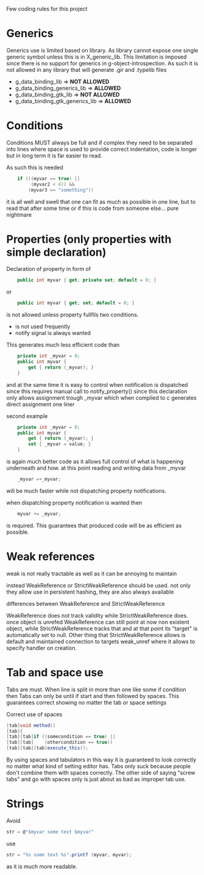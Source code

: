 Few coding rules for this project

# Generics

Generics use is limited based on library. As library cannot expose one single
generic symbol unless this is in X_generic_lib. This limitation is imposed since
there is no support for generics in g-object-introspection. As such it is not
allowed in any library that will generate .gir and .typelib files
- g_data_binding_lib => **NOT ALLOWED**
- g_data_binding_generics_lib => **ALLOWED**
- g_data_binding_gtk_lib => **NOT ALLOWED**
- g_data_binding_gtk_generics_lib => **ALLOWED**




# Conditions

Conditions MUST always be full and if complex they need to be separated 
into lines where space is used to provide correct indentation, code is longer
but in long term it is far easier to read.

As such this is needed
```csharp
	if (((myvar == true) ||
	     (myvar2 < 4)) &&
	    (myvar3 == "something"))
```

it is all well and swell that one can fit as much as possible in one 
line, but to read that after some time or if this is code from someone
else... pure nightmare




# Properties (only properties with simple declaration)

Declaration of property in form of 
```csharp
    public int myvar { get; private set; default = 0; }
```
or
```csharp
    public int myvar { get; set; default = 0; }
```
is not allowed unless property fullfils two conditions. 
- is not used frequently
- notify signal is always wanted

This generates much less efficient code than
```csharp
    private int _myvar = 0;
    public int myvar {
        get { return (_myvar); }
    }
```
and at the same time it is easy to control when notification is 
dispatched since this requires manual call to notify_property()
since this declaration only allows assignment trough _myvar which
when compiled to c generates direct assignment one liner

second example
```csharp
	private int _myvar = 0;
	public int myvar {
		get { return (_myvar); }
		set { _myvar = value; }
	}
```
is again much better code as it allows full control of what is 
happening underneath and how. at this point reading and writing
data from _myvar 
```csharp
	_myvar =+_myvar;
```
will be much faster while not dispatching property notifications.

when dispatching property notification is wanted then
```csharp
	myvar += _myvar;
```
is required. This guarantees that produced code will be as 
efficient as possible.




# Weak references

weak is not really tractable as well as it can be annoying to
maintain

instead WeakReference<T> or StrictWeakReference<T> should be
used. not only they allow use in persistent hashing, they are
also always available

differences between WeakReference<T> and StrictWeakReference<T>

WeakReference does not track validity while StrictWeakReference
does. once object is unrefed WeakReference can still point at
now non existent object, while StrictWeakReference tracks that
and at that point its "target" is automatically set to null.
Other thing that StrictWeakReference allows is default and 
maintained connection to targets weak_unref where it allows to
specify handler on creation.




# Tab and space use

Tabs are must. When line is split in more than one like some if
condition then Tabs can only be until if start and then followed
by spaces. This guarantees correct showing no matter the tab or
space settings

Correct use of spaces
```csharp
[tab]void method()
[tab]{
[tab][tab]if ((somecondition == true) ||
[tab][tab]    (othercondition == true))
[tab][tab][tab]execute_this();
```

By using spaces and tabulators in this way it is guaranteed to look
correctly no matter what kind of setting editor has. Tabs only suck
because people don't combine them with spaces correctly. The other
side of saying "screw tabs" and go with spaces only is just about
as bad as improper tab use.


# Strings

Avoid
```csharp
str = @"$myvar some text $myvar"
```
use
```csharp
str = "%s some text %s".printf (myvar, myvar);
```

as it is much more readable.
